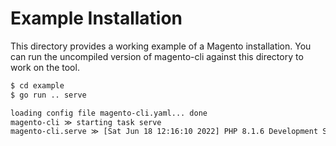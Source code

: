 # Example Installation

This directory provides a working example of a Magento installation. You can run the uncompiled version
of magento-cli against this directory to work on the tool.


```bash
$ cd example
$ go run .. serve

loading config file magento-cli.yaml... done
magento-cli ≫ starting task serve
magento-cli.serve ≫ [Sat Jun 18 12:16:10 2022] PHP 8.1.6 Development Server (http://0.0.0.0:8080) started
``` 
